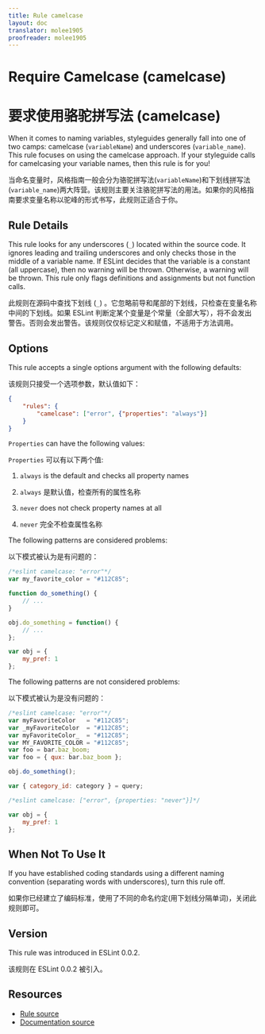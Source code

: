 ```yaml
---
title: Rule camelcase
layout: doc
translator: molee1905
proofreader: molee1905
---
```

<!-- Note: No pull requests accepted for this file. See README.md in the root directory for details. -->

# Require Camelcase (camelcase)

# 要求使用骆驼拼写法 (camelcase)

When it comes to naming variables, styleguides generally fall into one of two camps: camelcase (`variableName`) and underscores (`variable_name`). This rule focuses on using the camelcase approach. If your styleguide calls for camelcasing your variable names, then this rule is for you!

当命名变量时，风格指南一般会分为骆驼拼写法(`variableName`)和下划线拼写法(`variable_name`)两大阵营。该规则主要关注骆驼拼写法的用法。如果你的风格指南要求变量名称以驼峰的形式书写，此规则正适合于你。

## Rule Details

This rule looks for any underscores (`_`) located within the source code. It ignores leading and trailing underscores and only checks those in the middle of a variable name. If ESLint decides that the variable is a constant (all uppercase), then no warning will be thrown. Otherwise, a warning will be thrown. This rule only flags definitions and assignments but not function calls.

此规则在源码中查找下划线 (`_`) 。它忽略前导和尾部的下划线，只检查在变量名称中间的下划线。如果 ESLint 判断定某个变量是个常量（全部大写），将不会发出警告。否则会发出警告。该规则仅仅标记定义和赋值，不适用于方法调用。

## Options

This rule accepts a single options argument with the following defaults:

该规则只接受一个选项参数，默认值如下：

```json
{
    "rules": {
        "camelcase": ["error", {"properties": "always"}]
    }
}
```

`Properties` can have the following values:

`Properties` 可以有以下两个值:

1. `always` is the default and checks all property names

1. `always` 是默认值，检查所有的属性名称

2. `never` does not check property names at all

2. `never` 完全不检查属性名称

The following patterns are considered problems:

以下模式被认为是有问题的：

```js
/*eslint camelcase: "error"*/
var my_favorite_color = "#112C85";

function do_something() {
    // ...
}

obj.do_something = function() {
    // ...
};

var obj = {
    my_pref: 1
};
```

The following patterns are not considered problems:

以下模式被认为是没有问题的：

```js
/*eslint camelcase: "error"*/
var myFavoriteColor   = "#112C85";
var _myFavoriteColor  = "#112C85";
var myFavoriteColor_  = "#112C85";
var MY_FAVORITE_COLOR = "#112C85";
var foo = bar.baz_boom;
var foo = { qux: bar.baz_boom };

obj.do_something();

var { category_id: category } = query;
```


```js
/*eslint camelcase: ["error", {properties: "never"}]*/

var obj = {
    my_pref: 1
};
```

## When Not To Use It

If you have established coding standards using a different naming convention (separating words with underscores), turn this rule off.

如果你已经建立了编码标准，使用了不同的命名约定(用下划线分隔单词)，关闭此规则即可。

## Version

This rule was introduced in ESLint 0.0.2.

该规则在 ESLint 0.0.2 被引入。

## Resources

* [Rule source](https://github.com/eslint/eslint/tree/master/lib/rules/camelcase.js)
* [Documentation source](https://github.com/eslint/eslint/tree/master/docs/rules/camelcase.md)

